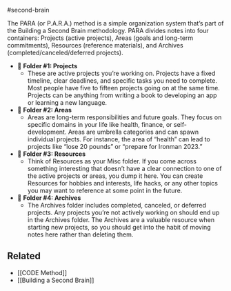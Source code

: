 #second-brain


The PARA (or P.A.R.A.) method is a simple organization system that’s part of the Building a Second Brain methodology. PARA divides notes into four containers: Projects (active projects), Areas (goals and long-term commitments), Resources (reference materials), and Archives (completed/canceled/deferred projects). 

* 📂 **Folder #1: Projects**
  * These are active projects you’re working on. Projects have a fixed timeline, clear deadlines, and specific tasks you need to complete. Most people have five to fifteen projects going on at the same time. Projects can be anything from writing a book to developing an app or learning a new language. 
* 📂 **Folder #2: Areas**
  * Areas are long-term responsibilities and future goals. They focus on specific domains in your life like health, finance, or self-development. Areas are umbrella categories and can spawn individual projects. For instance, the area of “health” can lead to projects like “lose 20 pounds” or “prepare for Ironman 2023.”
* 📂 **Folder #3: Resources**
  * Think of Resources as your Misc folder. If you come across something interesting that doesn’t have a clear connection to one of the active projects or areas, you dump it here. You can create Resources for hobbies and interests, life hacks, or any other topics you may want to reference at some point in the future.
* 📂 **Folder #4: Archives**
  * The Archives folder includes completed, canceled, or deferred projects. Any projects you’re not actively working on should end up in the Archives folder. The Archives are a valuable resource when starting new projects, so you should get into the habit of moving notes here rather than deleting them.

## Related

- [[CODE Method]]
- [[Building a Second Brain]]
